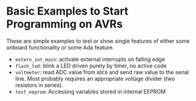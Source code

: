 # Basic Examples to Start Programming on AVRs

These are simple examples to test or show single features of either
some onboard functionality or some Ada feature.

- `extern_int_main`: activate external interrupts on falling edge
- `flash_led`: blink a LED driven purely by timer, no active code
- `voltmeter`: read ADC value from `ADC0` and send raw value to the serial
  line. Most probably requires an appropriate voltage divider (two
  resistors in series).
- `test_eeprom`: Accessing variables stored in internal EEPROM
